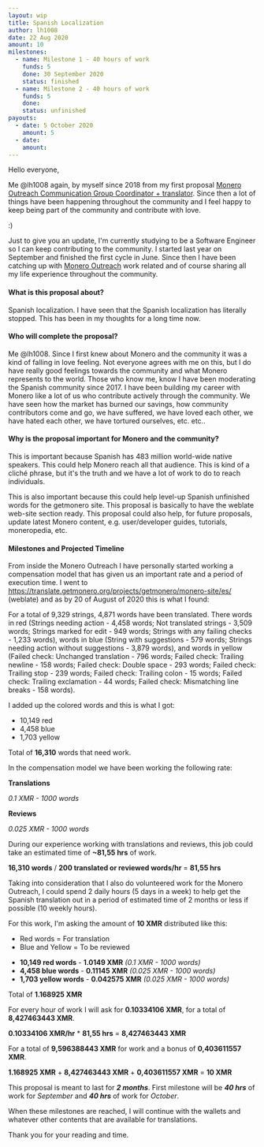 ```yaml
---
layout: wip
title: Spanish Localization
author: lh1008
date: 22 Aug 2020
amount: 10
milestones:
  - name: Milestone 1 - 40 hours of work
    funds: 5
    done: 30 September 2020
    status: finished
  - name: Milestone 2 - 40 hours of work
    funds: 5
    done:
    status: unfinished
payouts:
  - date: 5 October 2020
    amount: 5
  - date:
    amount:
---
```


Hello everyone,

Me @lh1008 again, by myself since 2018 from my first proposal [Monero Outreach Communication Group Coordinator + translator](https://forum.getmonero.org/22/completed-tasks/90581/monero-outreach-communication-group-coordinator-translator). Since then a lot of things have been happening throughout the community and I feel happy to keep being part of the community and contribute with love.

:)

Just to give you an update, I'm currently studying to be a Software Engineer so I can keep contributing to the community. I started last year on September and finished the first cycle in June. Since then I have been catching up with [Monero Outreach](https://www.monerooutreach.org/) work related and of course sharing all my life experience throughout the community. 

####  What is this proposal about?

Spanish localization. I have seen that the Spanish localization has literally stopped. This has been in my thoughts for a long time now.

#### Who will complete the proposal?

Me @lh1008. Since I first knew about Monero and the community it was a kind of falling in love feeling. Not everyone agrees with me on this, but I do have really good feelings towards the community and what Monero represents to the world. Those who know me, know I have been moderating the Spanish community since 2017. I have been building my career with Monero like a lot of us who contribute actively through the community. We have seen how the market has burned our savings, how community contributors come and go, we have suffered, we have loved each other, we have hated each other, we have tortured ourselves, etc. etc..

#### Why is the proposal important for Monero and the community?

This is important because Spanish has 483 million world-wide native speakers. This could help Monero reach all that audience. This is kind of a cliché phrase, but it's the truth and we have a lot of work to do to reach individuals. 

This is also important because this could help level-up Spanish unfinished words for the getmonero site. This proposal is basically to have the weblate web-site section ready. This proposal could also help, for future proposals, update latest Monero content, e.g. user/developer guides, tutorials, moneropedia, etc.

#### Milestones and Projected Timeline

From inside the Monero Outreach I have personally started working a compensation model that has given us an important rate and a period of execution time. I went to https://translate.getmonero.org/projects/getmonero/monero-site/es/ (weblate) and as by 20 of August of 2020 this is what I found:

For a total of 9,329 strings, 4,871 words have been translated. There words in red (Strings needing action - 4,458 words; Not translated strings - 3,509 words; Strings marked for edit - 949 words; Strings with any failing checks - 1,233 words), words in blue (String with suggestions - 579 words; Strings needing action without suggestions - 3,879 words), and words in yellow (Failed check: Unchanged translation - 796 words; Failed check: Trailing newline - 158 words; Failed check: Double space - 293 words; Failed check: Trailing stop - 239 words; Failed check: Trailing colon - 15 words; Failed check: Trailing exclamation - 44 words; Failed check: Mismatching line breaks - 158 words).

I added up the colored words and this is what I got:

- 10,149 red
- 4,458 blue
- 1,703 yellow

Total of **16,310** words that need work.

In the compensation model we have been working the following rate:

**Translations**

_0.1 XMR - 1000 words_

**Reviews**

_0.025 XMR - 1000 words_

During our experience working with translations and reviews, this job could take an estimated time of **~81,55 hrs** of work.

**16,310 words** / **200 translated or reviewed words/hr** = **81,55 hrs**

Taking into consideration that I also do volunteered work for the Monero Outreach, I could spend 2 daily hours (5 days in a week) to help get the Spanish translation out in a period of estimated time of 2 months or less if possible (10 weekly hours).

For this work, I'm asking the amount of **10 XMR** distributed like this:

* Red words = For translation
* Blue and Yellow = To be reviewed

- **10,149 red words** - **1.0149 XMR** _(0.1 XMR - 1000 words)_
- **4,458 blue words** - **0.11145 XMR** _(0.025 XMR - 1000 words)_
- **1,703 yellow words** - **0.042575 XMR** _(0.025 XMR - 1000 words)_

Total of **1.168925 XMR**

For every hour of work I will ask for **0.10334106 XMR**, for a total of **8,427463443 XMR**.

**0.10334106 XMR/hr** * **81,55 hrs** = **8,427463443 XMR**

For a total of **9,596388443 XMR** for work and a bonus of **0,403611557 XMR**.

**1.168925 XMR** + **8,427463443 XMR** + **0,403611557 XMR** = **10 XMR**

This proposal is meant to last for _**2 months**_. First milestone will be _**40 hrs**_ of work for _September_ and _**40 hrs**_ of work for _October_.

When these milestones are reached, I will continue with the wallets and whatever other contents that are available for translations.

Thank you for your reading and time.